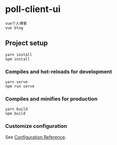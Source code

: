 # poll-client-ui
```
vue个人博客
vue blog
```
## Project setup
```
yarn install
npm install
```

### Compiles and hot-reloads for development
```
yarn serve
npm run serve
```

### Compiles and minifies for production
```
yarn build
npm build
```

### Customize configuration
See [Configuration Reference](https://cli.vuejs.org/config/).
